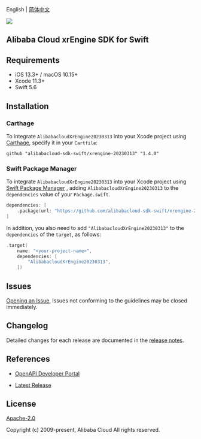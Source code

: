 English | [简体中文](README-CN.md)

![](https://aliyunsdk-pages.alicdn.com/icons/AlibabaCloud.svg)

## Alibaba Cloud xrEngine SDK for Swift

## Requirements

- iOS 13.3+ / macOS 10.15+
- Xcode 11.3+
- Swift 5.6

## Installation

### Carthage

To integrate `AlibabacloudXrEngine20230313` into your Xcode project using [Carthage](https://github.com/Carthage/Carthage), specify it in your `Cartfile`:

```ogdl
github "alibabacloud-sdk-swift/xrengine-20230313" "1.4.0"
```

### Swift Package Manager

To integrate `AlibabacloudXrEngine20230313` into your Xcode project using [Swift Package Manager](https://swift.org/package-manager/) , adding `AlibabacloudXrEngine20230313` to the `dependencies` value of your `Package.swift`.

```swift
dependencies: [
    .package(url: "https://github.com/alibabacloud-sdk-swift/xrengine-20230313.git", from: "1.4.0")
]
```

In addition, you also need to add `"AlibabacloudXrEngine20230313"` to the `dependencies` of the `target`, as follows:

```swift
.target(
    name: "<your-project-name>",
    dependencies: [
        "AlibabacloudXrEngine20230313",
    ])
```

## Issues

[Opening an Issue](https://github.com/alibabacloud-sdk-swift/xrengine-20230313/issues/new), Issues not conforming to the guidelines may be closed immediately.

## Changelog

Detailed changes for each release are documented in the [release notes](./ChangeLog.txt).

## References

* [OpenAPI Developer Portal](https://next.api.alibabacloud.com/home)
- [Latest Release](https://github.com/alibabacloud-sdk-swift/xrengine-20230313)

## License

[Apache-2.0](http://www.apache.org/licenses/LICENSE-2.0)

Copyright (c) 2009-present, Alibaba Cloud All rights reserved.
